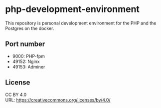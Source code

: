 # php-development-environment
This repository is personal development environment for the PHP and the Postgres on the docker.

## Port number
* 9000: PHP-fpm
* 49152: Nginx
* 49153: Adminer

## License
CC BY 4.0  
URL: https://creativecommons.org/licenses/by/4.0/
